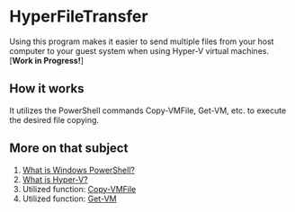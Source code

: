 # HyperFileTransfer
Using this program makes it easier to send multiple files from your host computer to your guest system when using Hyper-V virtual machines.
[**Work in Progress!**]

## How it works
It utilizes the PowerShell commands Copy-VMFile, Get-VM, etc. to execute the desired file copying.

## More on that subject
1. [What is Windows PowerShell?](https://docs.microsoft.com/en-us/powershell/scripting/overview?view=powershell-7.1)
2. [What is Hyper-V?](https://docs.microsoft.com/en-us/powershell/module/hyper-v/?view=win10-ps)
3. Utilized function: [Copy-VMFile](https://docs.microsoft.com/en-us/powershell/module/hyper-v/copy-vmfile?view=win10-ps)
4. Utilized function: [Get-VM](https://docs.microsoft.com/en-us/powershell/module/hyper-v/get-vm?view=win10-ps#outputs)

